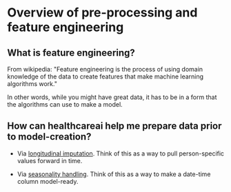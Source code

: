 # Overview of pre-processing and feature engineering

## What is feature engineering?

From wikipedia: "Feature engineering is the process of using domain knowledge of the data to create features that make machine learning algorithms work."

In other words, while you might have great data, it has to be in a form that the algorithms can use to make a model.

## How can healthcareai help me prepare data prior to model-creation?

* Via [longitudinal imputation](/model-pre-processing/longitudinal-imputation). Think of this as a way to pull person-specific values forward in time.

* Via [seasonality handling](/model-pre-processing/seasonality-handling). Think of this as a way to make a date-time column model-ready. 